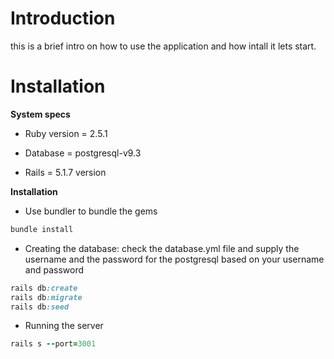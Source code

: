 # Introduction 
this is a brief intro on how to use the application and how intall it lets start.

# Installation

**System specs**

* Ruby version = 2.5.1

* Database = postgresql-v9.3

* Rails = 5.1.7 version 

**Installation**
- Use bundler to bundle the gems
```ruby
bundle install
```
- Creating the database:
check the database.yml file and supply the username and the password for the postgresql based on your username and password

```ruby
rails db:create
rails db:migrate
rails db:seed
```
- Running the server
```ruby
rails s --port=3001
```


